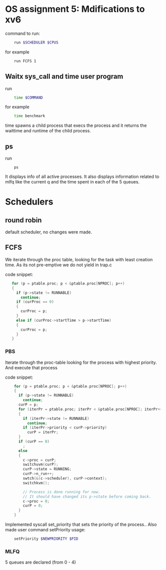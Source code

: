 # OS assignment 5: Mdifications to xv6

command to run:
```bash
    run $SCHEDULER $CPUS
```
for example
```bash
    run FCFS 1
```
## Waitx sys_call and time user program
run
```bash
    time $COMMAND
```
for example
```bash
    time benchmark
```

time spawns a child process that execs the process and it returns the waittime and runtime of the child process.

## ps
run
```
    ps
```
It displays info of all active processes. It also displays information related to mlfq like the current q and the time spent in each of the 5 queues.

# Schedulers
## round robin
default scheduler, no changes were made.
## FCFS
We iterate through the proc table, looking for the task with least creation time.
As its not pre-emptive we do not yield in trap.c
    
 code snippet:
 ```c
    for (p = ptable.proc; p < &ptable.proc[NPROC]; p++)
    {
      if (p->state != RUNNABLE)
        continue;
      if (curProc == 0)
      {
        curProc = p;
      }
      else if (curProc->startTime > p->startTime)
      {
        curProc = p;
      }
    }
```

### PBS
Iterate through the proc-table looking for the process with highest priority.
And execute that process
    
code snippet:
```c
    for (p = ptable.proc; p < &ptable.proc[NPROC]; p++)
    {
      if (p->state != RUNNABLE)
        continue;
      curP = p;
      for (iterPr = ptable.proc; iterPr < &ptable.proc[NPROC]; iterPr++)
      {
        if (iterPr->state != RUNNABLE)
          continue;
        if (iterPr->priority < curP->priority)
          curP = iterPr;
      }
      if (curP == 0)
        ;
      else
      {
        c->proc = curP;
        switchuvm(curP);
        curP->state = RUNNING;
        curP->n_run++;
        swtch(&(c->scheduler), curP->context);
        switchkvm();

        // Process is done running for now.
        // It should have changed its p->state before coming back.
        c->proc = 0;
        curP = 0;
      }
    }
```
    
Implemented syscall set_priority that sets the priority of the process..
Also made user command setPriority
usage:
```bash
    setPriority $NEWPRIORITY $PID
```
    
### MLFQ
5 queues are declared (from 0 - 4)
